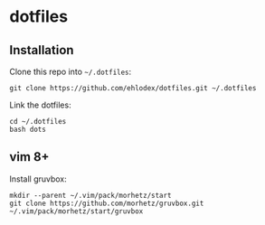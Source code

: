 # dotfiles

## Installation

Clone this repo into `~/.dotfiles`:

    git clone https://github.com/ehlodex/dotfiles.git ~/.dotfiles

Link the dotfiles:

    cd ~/.dotfiles
    bash dots

## vim 8+

Install gruvbox:

    mkdir --parent ~/.vim/pack/morhetz/start
    git clone https://github.com/morhetz/gruvbox.git ~/.vim/pack/morhetz/start/gruvbox
